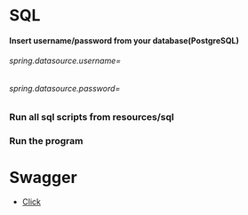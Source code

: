 
# SQL
#### Insert username/password from your database(PostgreSQL)
###### spring.datasource.username= 
###### spring.datasource.password=
### Run all sql scripts from resources/sql
### Run the program
# Swagger
* [Click](http://localhost:9999/swagger-ui.html#/)

